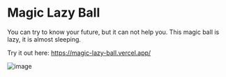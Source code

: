 # Magic Lazy Ball

You can try to know your future, but it can not help you. This magic ball is lazy, it is almost sleeping. 

Try it out here: https://magic-lazy-ball.vercel.app/

![image](https://user-images.githubusercontent.com/70597850/192793895-6100b1b5-b7c4-4747-b75f-1b3464bf25cd.png)
